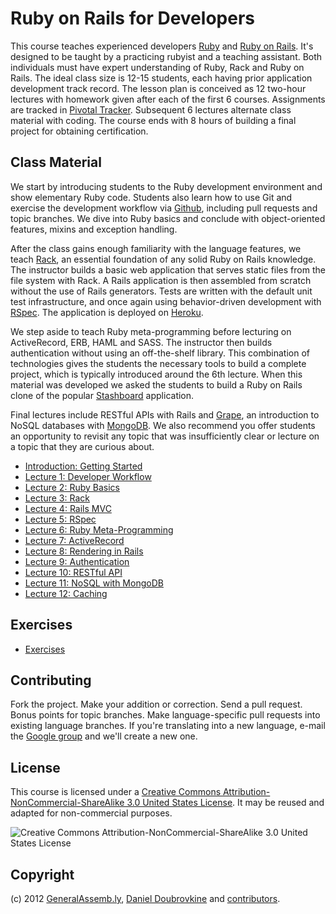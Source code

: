 Ruby on Rails for Developers
============================

This course teaches experienced developers [Ruby](http://www.ruby-lang.org) and [Ruby on Rails](http://rubyonrails.org/). It's designed to be taught by a practicing rubyist and a teaching assistant. Both individuals must have expert understanding of Ruby, Rack and Ruby on Rails. The ideal class size is 12-15 students, each having prior application development track record. The lesson plan is conceived as 12 two-hour lectures with homework given after each of the first 6 courses. Assignments are tracked in [Pivotal Tracker](http://pivotaltracker.com). Subsequent 6 lectures alternate class material with coding. The course ends with 8 hours of building a final project for obtaining certification.

Class Material
--------------

We start by introducing students to the Ruby development environment and show elementary Ruby code. Students also learn how to use Git and exercise the development workflow via [Github](http://github.com), including pull requests and topic branches. We dive into Ruby basics and conclude with object-oriented features, mixins and exception handling.

After the class gains enough familiarity with the language features, we teach [Rack](http://rack.github.com/), an essential foundation of any solid Ruby on Rails knowledge. The instructor builds a basic web application that serves static files from the file system with Rack. A Rails application is then assembled from scratch without the use of Rails generators. Tests are written with the default unit test infrastructure, and once again using behavior-driven development with [RSpec](http://rspec.info/). The application is deployed on [Heroku](http://www.heroku.com/).

We step aside to teach Ruby meta-programming before lecturing on ActiveRecord, ERB, HAML and SASS. The instructor then builds authentication without using an off-the-shelf library. This combination of technologies gives the students the necessary tools to build a complete project, which is typically introduced around the 6th lecture. When this material was developed we asked the students to build a Ruby on Rails clone of the popular [Stashboard](http://www.stashboard.org/) application.

Final lectures include RESTful APIs with Rails and [Grape](https://github.com/intridea/grape), an introduction to NoSQL databases with [MongoDB](http://mongodb.org). We also recommend you offer students an opportunity to revisit any topic that was insufficiently clear or lecture on a topic that they are curious about.

* [Introduction: Getting Started](lectures/00-getting-started/README.md)
* [Lecture 1: Developer Workflow](lectures/01-developer-workflow/README.md)
* [Lecture 2: Ruby Basics](lectures/02-ruby-basics/README.md)
* [Lecture 3: Rack](lectures/03-rack/README.md)
* [Lecture 4: Rails MVC](lectures/04-rails-mvc/README.md)
* [Lecture 5: RSpec](lectures/05-rspec/README.md)
* [Lecture 6: Ruby Meta-Programming](lectures/06-ruby-meta-programming/README.md)
* [Lecture 7: ActiveRecord](lectures/07-active-record/README.md)
* [Lecture 8: Rendering in Rails](lectures/08-erb-haml-sass/README.md)
* [Lecture 9: Authentication](lectures/09-authentication/README.md)
* [Lecture 10: RESTful API](lectures/10-restful-api/README.md)
* [Lecture 11: NoSQL with MongoDB](lectures/11-nosql-with-mongodb/README.md)
* [Lecture 12: Caching](lectures/12-caching/README.md)

Exercises
---------

* [Exercises](class)

Contributing
------------

Fork the project. Make your addition or correction. Send a pull request. Bonus points for topic branches. Make language-specific pull requests into existing language branches. If you're translating into a new language, e-mail the [Google group](http://groups.google.com/group/ga-ruby-on-rails-for-devs) and we'll create a new one.

License
-------

This course is licensed under a [Creative Commons Attribution-NonCommercial-ShareAlike 3.0 United States License](http://creativecommons.org/licenses/by-nc-sa/3.0/us/). It may be reused and adapted for non-commercial purposes.

![Creative Commons Attribution-NonCommercial-ShareAlike 3.0 United States License](http://i.creativecommons.org/l/by-nc-sa/3.0/us/88x31.png "Creative Commons Attribution-NonCommercial-ShareAlike 3.0 United States License")

Copyright
---------

(c) 2012 [GeneralAssemb.ly](https://generalassemb.ly/ruby-on-rails-for-devs), [Daniel Doubrovkine](http://github.com/dblock) and [contributors](CONTRIBUTORS.md).

